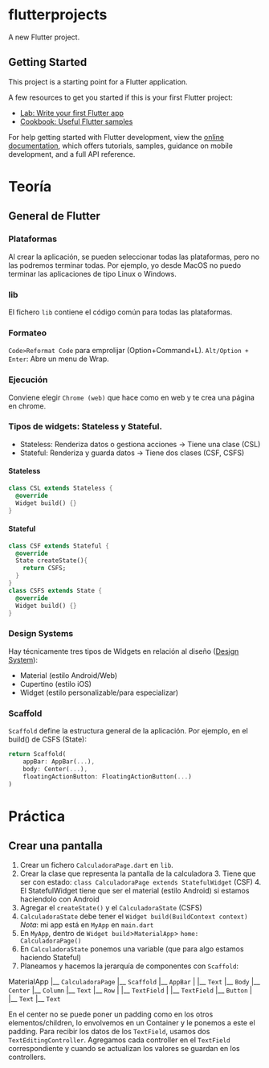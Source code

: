 # flutterprojects

A new Flutter project.

## Getting Started

This project is a starting point for a Flutter application.

A few resources to get you started if this is your first Flutter project:

- [Lab: Write your first Flutter app](https://docs.flutter.dev/get-started/codelab)
- [Cookbook: Useful Flutter samples](https://docs.flutter.dev/cookbook)

For help getting started with Flutter development, view the
[online documentation](https://docs.flutter.dev/), which offers tutorials,
samples, guidance on mobile development, and a full API reference.

# Teoría
## General de Flutter
### Plataformas
Al crear la aplicación, se pueden seleccionar todas las plataformas, pero no las podremos terminar todas.
Por ejemplo, yo desde MacOS no puedo terminar las aplicaciones de tipo Linux o Windows.
### lib
El fichero `lib` contiene el código común para todas las plataformas.
### Formateo
`Code>Reformat Code` para emprolijar (Option+Command+L).
`Alt/Option + Enter`: Abre un menu de Wrap.
### Ejecución
Conviene elegir `Chrome (web)` que hace como en web y te crea una página en chrome.
### Tipos de widgets: Stateless y Stateful.
- Stateless: Renderiza datos o gestiona acciones -> Tiene una clase (CSL)
- Stateful: Renderiza y guarda datos -> Tiene dos clases (CSF, CSFS)

#### Stateless
```dart
class CSL extends Stateless {
  @override
  Widget build() {}
}
```

#### Stateful
```dart
class CSF extends Stateful {
  @override
  State createState(){
    return CSFS;
  }
}
class CSFS extends State {
  @override
  Widget build() {}
}
```
### Design Systems
Hay técnicamente tres tipos de Widgets en relación al diseño ([Design System](https://docs.flutter.dev/ui/widgets)):
- Material (estilo Android/Web)
- Cupertino (estilo iOS)
- Widget (estilo personalizable/para especializar)
### Scaffold
`Scaffold` define la estructura general de la aplicación.
Por ejemplo, en el build() de CSFS (State):
```dart
return Scaffold(
    appBar: AppBar(...),
    body: Center(...),
    floatingActionButton: FloatingActionButton(...)
)
```

# Práctica
## Crear una pantalla
1. Crear un fichero `CalculadoraPage.dart` en `lib`.
2. Crear la clase que representa la pantalla de la calculadora
   3. Tiene que ser con estado: `class CalculadoraPage extends StatefulWidget` (CSF)
   4. El StatefulWidget tiene que ser el material (estilo Android) si estamos haciendolo con Android
5. Agregar el `createState()` y el `CalculadoraState` (CSFS)
6. `CalculadoraState` debe tener el `Widget build(BuildContext context)`
_Nota_: mi app está en `MyApp` en `main.dart`
7. En `MyApp`, dentro de `Widget build`>`MaterialApp`> `home: CalculadoraPage()`
8. En `CalculadoraState` ponemos una variable (que para algo estamos haciendo Stateful)
9. Planeamos y hacemos la jerarquía de componentes con `Scaffold`:

MaterialApp
|__ `CalculadoraPage`
    |__ `Scaffold`
        |__ `AppBar`
        |   |__ `Text`
        |__ `Body`
            |__ `Center`
                |__ `Column`
                    |__ `Text`
                    |__ `Row`
                    |   |__ `TextField`
                    |   |__ `TextField`
                    |__ `Button`
                    |   |__ `Text`
                    |__ `Text`

En el center no se puede poner un padding como en los otros elementos/children, lo envolvemos en un Container y le ponemos a este el padding.
Para recibir los datos de los `TextField`, usamos dos `TextEditingController`. Agregamos cada controller en el `TextField` correspondiente y cuando se actualizan los valores se guardan en los controllers.